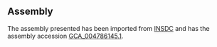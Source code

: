 
Assembly
--------

The assembly presented has been imported from 
[INSDC](http://www.insdc.org) and has the assembly accession
[GCA\_004786145.1](http://www.ebi.ac.uk/ena/data/view/GCA_004786145.1).

